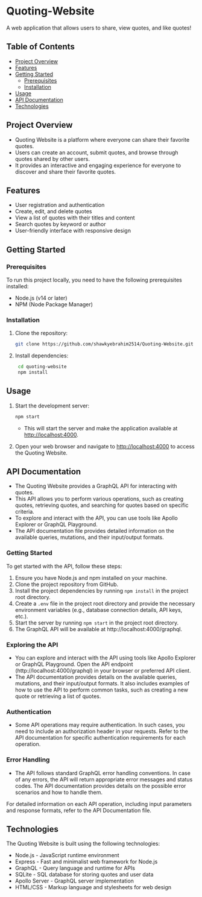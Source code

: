 # Quoting-Website

A web application that allows users to share, view quotes, and like quotes!

## Table of Contents

- [Project Overview](#project-overview)
- [Features](#features)
- [Getting Started](#getting-started)
  - [Prerequisites](#prerequisites)
  - [Installation](#installation)
- [Usage](#usage)
- [API Documentation](#api-documentation)
- [Technologies](#technologies)

## Project Overview

- Quoting Website is a platform where everyone can share their favorite quotes.
- Users can create an account, submit quotes, and browse through quotes shared by other users.
- It provides an interactive and engaging experience for everyone to discover and share their favorite quotes.

## Features

- User registration and authentication
- Create, edit, and delete quotes
- View a list of quotes with their titles and content
- Search quotes by keyword or author
- User-friendly interface with responsive design

## Getting Started

### Prerequisites

To run this project locally, you need to have the following prerequisites installed:

- Node.js (v14 or later)
- NPM (Node Package Manager)

### Installation

1. Clone the repository:

   ```bash
   git clone https://github.com/shawkyebrahim2514/Quoting-Website.git
   ```

2. Install dependencies:

   ```bash
    cd quoting-website
    npm install
   ```

## Usage

1. Start the development server:

   ```bash
   npm start
   ```

    - This will start the server and make the application available at <http://localhost:4000>.

2. Open your web browser and navigate to <http://localhost:4000> to access the Quoting Website.

## API Documentation

- The Quoting Website provides a GraphQL API for interacting with quotes.
- This API allows you to perform various operations, such as creating quotes, retrieving quotes, and searching for quotes based on specific criteria.
- To explore and interact with the API, you can use tools like Apollo Explorer or GraphQL Playground.
- The API documentation file provides detailed information on the available queries, mutations, and their input/output formats.

### Getting Started

To get started with the API, follow these steps:

1. Ensure you have Node.js and npm installed on your machine.
2. Clone the project repository from GitHub.
3. Install the project dependencies by running `npm install` in the project root directory.
4. Create a `.env` file in the project root directory and provide the necessary environment variables (e.g., database connection details, API keys, etc.).
5. Start the server by running `npm start` in the project root directory.
6. The GraphQL API will be available at http://localhost:4000/graphql.

### Exploring the API

- You can explore and interact with the API using tools like Apollo Explorer or GraphQL Playground. Open the API endpoint (http://localhost:4000/graphql) in your browser or preferred API client.
- The API documentation provides details on the available queries, mutations, and their input/output formats. It also includes examples of how to use the API to perform common tasks, such as creating a new quote or retrieving a list of quotes.

### Authentication

- Some API operations may require authentication. In such cases, you need to include an authorization header in your requests. Refer to the API documentation for specific authentication requirements for each operation.

### Error Handling

- The API follows standard GraphQL error handling conventions. In case of any errors, the API will return appropriate error messages and status codes. The API documentation provides details on the possible error scenarios and how to handle them.

For detailed information on each API operation, including input parameters and response formats, refer to the API Documentation file.

## Technologies

The Quoting Website is built using the following technologies:

- Node.js - JavaScript runtime environment
- Express - Fast and minimalist web framework for Node.js
- GraphQL - Query language and runtime for APIs
- SQLite - SQL database for storing quotes and user data
- Apollo Server - GraphQL server implementation
- HTML/CSS - Markup language and stylesheets for web design
